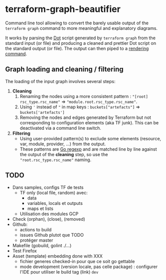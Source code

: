 # terraform-graph-beautifier

Command line tool allowing to convert the barely usable output of the `terraform graph` command to more meaningful and explanatory diagrams.

It works by parsing the [Dot](https://www.graphviz.org/doc/info/lang.html) script generated by `terraform graph` from the standard input (or file) and producing a cleaned and prettier Dot script on the standard output (or file).
The output can then piped to a [rendering command](https://linux.die.net/man/1/dot).

## Graph loading and cleaning / filtering
The loading of the input graph involves several steps:
1. **Cleaning**
   1. Renaming the nodes using a more consistent pattern : `"[root] rsc_type.rsc_name"` => `"module.root.rsc_type.rsc_name"`.
   1. Using `'` instead of `"` in map keys : `buckets["artefacts"]` => `buckets['artefacts']`
   1. Removing the nodes and edges generated by Terraform but not corresponding to configuration elements (aka TF junk). This can be deactivated via a command line switch.
1. **Filtering**
   - Using user-provided pattern(s) to exclude some elements (resource, var, module, provider, ...) from the output.
   - These patterns are [Go regexp](https://golang.org/pkg/regexp/) and are matched line by line against the output of the **cleaning** step, so use the `"root.rsc_type.rsc_name"` naming. 

## TODO
- Dans samples, configs TF de tests
  - TF only (local file, random) avec:
    - data
    - variables, locals et outputs
    - maps et lists
  - Utilisation des modules GCP
- Check (orphan), (close), (removed)
- Github:
    - actions to build
    - issues Github plutot que TODO
    - protéger master
- Makefile (gobuild, golint ./...)
- Test Firefox
- Asset (template) embedding done with XXX
    - fichier generes checked-in pour que ce soit go gettable
    - mode development (version locale, pas celle package) : configurer l'IDE pour utiliser le build tag (link) `dev`
